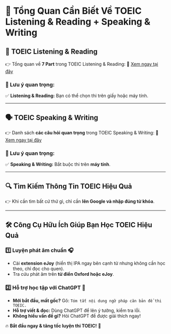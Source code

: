 # 🚀 Tổng Quan Cần Biết Về TOEIC Listening & Reading + Speaking & Writing

## 🎯 TOEIC Listening & Reading
👉 Tổng quan về **7 Part** trong TOEIC Listening & Reading:
🔗 [Xem ngay tại đây](https://youtu.be/daqr2QDkUBo?si=spCnsfuCDJlD0_Qw)

### 📝 Lưu ý quan trọng:
✅ **Listening & Reading:** Bạn có thể chọn thi trên giấy hoặc máy tính.

---

## 🗣️ TOEIC Speaking & Writing
👉 Danh sách **các câu hỏi quan trọng** trong TOEIC Speaking & Writing:
🔗 [Xem ngay tại đây](https://youtu.be/56VTHLNHxyA?si=owHDSHpkXqTPs_XJ)

### 📝 Lưu ý quan trọng:
✅ **Speaking & Writing:** Bắt buộc thi trên **máy tính**.

---

## 🔍 Tìm Kiếm Thông Tin TOEIC Hiệu Quả
👉 Khi cần tìm bất cứ thứ gì, chỉ cần **lên Google và nhập đúng từ khóa**.

---

## 🛠️ Công Cụ Hữu Ích Giúp Bạn Học TOEIC Hiệu Quả
### 1️⃣ **Luyện phát âm chuẩn** 🎧
- Cài **extension eJoy** (hiển thị IPA ngay bên cạnh từ nhưng không cần học theo, chỉ đọc cho quen).
- Tra cứu phát âm trên **từ điển Oxford hoặc eJoy**.

### 2️⃣ **Hỗ trợ học tập với ChatGPT** 🤖
- **Mới bắt đầu, mất gốc?** Gõ: `Tóm tắt nội dung ngữ pháp căn bản để thi TOEIC.`
- **Hỗ trợ viết & đọc:** Dùng ChatGPT để lên ý tưởng, kiểm tra lỗi.
- **Không hiểu vấn đề gì?** Hỏi ChatGPT để được giải thích ngay!

🔥 **Bắt đầu ngay & tăng tốc luyện thi TOEIC!** 💪
